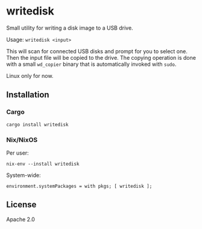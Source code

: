 # writedisk

Small utility for writing a disk image to a USB drive.

Usage: `writedisk <input>`

This will scan for connected USB disks and prompt for you to select
one. Then the input file will be copied to the drive. The copying
operation is done with a small `wd_copier` binary that is
automatically invoked with `sudo`.

Linux only for now.

## Installation

### Cargo

```
cargo install writedisk
```

### Nix/NixOS

Per user:

```
nix-env --install writedisk
```

System-wide:

```
environment.systemPackages = with pkgs; [ writedisk ];
```

## License

Apache 2.0
